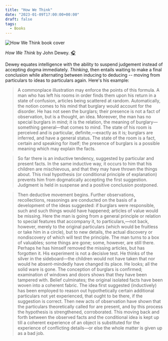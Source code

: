 ```yaml
---
title: "How We Think"
date: "2023-01-09T17:00:00+00:00"
draft: false
tags:
  - Books
---
```


![How We Think book cover](https://ia801305.us.archive.org/22/items/how_we_think_la_1512_librivox/how_we_think_1512.jpg)

*How We Think* by John Dewey. [🎧](https://librivox.org/how-we-think-by-john-dewey/)

Dewey equates intelligence with the ability to suspend judgement instead of accepting dogma immediately. *Thinking*, then entails waiting to make a final conclusion while alternating between inducing to deducing -- moving from particulars to ideas to particulars again. Here's his example:

> A commonplace illustration may enforce the points of this formula. A man who has left his rooms in order finds them upon his return in a state of confusion, articles being scattered at random. Automatically, the notion comes to his mind that burglary would account for the disorder. He has not seen the burglars; their presence is not a fact of observation, but is a thought, an idea. Moreover, the man has no special burglars in mind; it is the relation, the meaning of burglary—something general—that comes to mind. The state of his room is perceived and is particular, definite,—exactly as it is; burglars are inferred, and have a general status. The state of the room is a fact, certain and speaking for itself; the presence of burglars is a possible meaning which may explain the facts.

> So far there is an inductive tendency, suggested by particular and present facts. In the same inductive way, it occurs to him that his children are mischievous, and that they may have thrown the things about. This rival hypothesis (or conditional principle of explanation) prevents him from dogmatically accepting the first suggestion. Judgment is held in suspense and a positive conclusion postponed.

> Then deductive movement begins. Further observations, recollections, reasonings are conducted on the basis of a development of the ideas suggested: if burglars were responsible, such and such things would have happened; articles of value would be missing. Here the man is going from a general principle or relation to special features that accompany it, to particulars,—not back, however, merely to the original particulars (which would be fruitless or take him in a circle), but to new details, the actual discovery or nondiscovery of which will test the principle. The man turns to a box of valuables; some things are gone; some, however, are still there. Perhaps he has himself removed the missing articles, but has forgotten it. His experiment is not a decisive test. He thinks of the silver in the sideboard—the children would not have taken that nor would he absent-mindedly have changed its place. He looks; all the solid ware is gone. The conception of burglars is confirmed; examination of windows and doors shows that they have been tampered with. Belief culminates; the original isolated facts have been woven into a coherent fabric. The idea first suggested (inductively) has been employed to reason out hypothetically certain additional particulars not yet experienced, that ought to be there, if the suggestion is correct. Then new acts of observation have shown that the particulars theoretically called for are present, and by this process the hypothesis is strengthened, corroborated. This moving back and forth between the observed facts and the conditional idea is kept up till a coherent experience of an object is substituted for the experience of conflicting details—or else the whole matter is given up as a bad job.